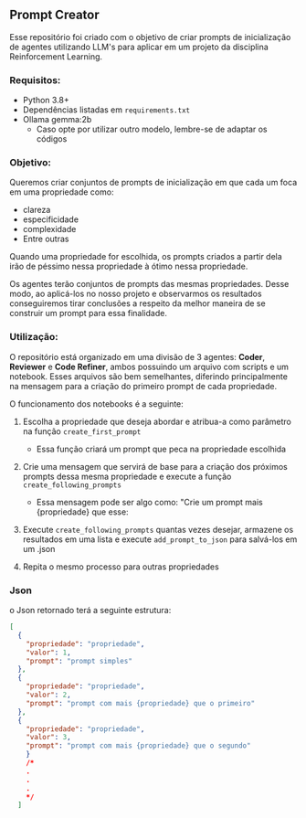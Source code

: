 ## Prompt Creator

Esse repositório foi criado com o objetivo de criar prompts de inicialização de agentes utilizando LLM's para aplicar em um projeto da disciplina Reinforcement Learning.

### Requisitos:
- Python 3.8+
- Dependências listadas em `requirements.txt`
- Ollama gemma:2b 
    - Caso opte por utilizar outro modelo, lembre-se de adaptar os códigos

### Objetivo:

Queremos criar conjuntos de prompts de inicialização em que cada um foca em uma propriedade como:

- clareza 
- especificidade 
- complexidade
- Entre outras

Quando uma propriedade for escolhida, os prompts criados a partir dela irão de péssimo nessa propriedade à ótimo nessa propriedade.

Os agentes terão conjuntos de prompts das mesmas propriedades. Desse modo, ao aplicá-los no nosso projeto e observarmos os resultados conseguiremos tirar conclusões a respeito da melhor maneira de se construir um prompt para essa finalidade.

### Utilização:

O repositório está organizado em uma divisão de 3 agentes: **Coder**, **Reviewer** e **Code Refiner**, ambos possuindo um arquivo com scripts e um notebook. Esses arquivos são bem semelhantes, diferindo principalmente na mensagem para a criação do primeiro prompt de cada propriedade.

O funcionamento dos notebooks é a seguinte:

1. Escolha a propriedade que deseja abordar e atribua-a como parâmetro na função `create_first_prompt`
    
    - Essa função criará um prompt que peca na propriedade escolhida

2. Crie uma mensagem que servirá de base para a criação dos próximos prompts dessa mesma propriedade e execute a função `create_following_prompts`

    - Essa mensagem pode ser algo como: "Crie um prompt mais {propriedade} que esse: 

3. Execute `create_following_prompts` quantas vezes desejar, armazene os resultados em uma lista e execute `add_prompt_to_json` para salvá-los em um .json

4. Repita o mesmo processo para outras propriedades

### Json

o Json retornado terá a seguinte estrutura:

``` json
[
  {
    "propriedade": "propriedade",
    "valor": 1, 
    "prompt": "prompt simples"
  },
  {
    "propriedade": "propriedade",
    "valor": 2,
    "prompt": "prompt com mais {propriedade} que o primeiro"
  },
  {
    "propriedade": "propriedade",
    "valor": 3,
    "prompt": "prompt com mais {propriedade} que o segundo"
    }
    /* 
    .
    .
    .
    */
  ]
